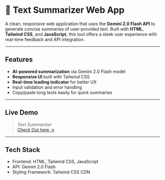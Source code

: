 # 📝 Text Summarizer Web App

A clean, responsive web application that uses the **Gemini 2.0 Flash API** to generate concise summaries of user-provided text.
Built with **HTML**, **Tailwind CSS**, and **JavaScript**, this tool offers a sleek user experience with real-time feedback and API integration.

---
##  Features

-  **AI-powered summarization** via Gemini 2.0 Flash model
-  **Responsive UI** built with Tailwind CSS
-  **Real-time loading indicator** for better UX
-  Input validation and error handling
-  Copy/paste long texts easily for quick summaries

---

##  Live Demo

> *Text Summarizer*  
> [Check Out here ->](https://anil24official.github.io/Text-Summarizer/)

---

## Tech Stack
- Frontend: HTML, Tailwind CSS, JavaScript
- API: Gemini 2.0 Flash
- Styling Framework: Tailwind CSS CDN

